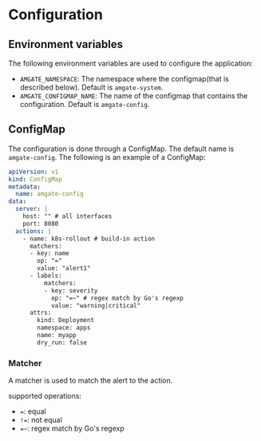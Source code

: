 # Configuration

## Environment variables

The following environment variables are used to configure the application:

- `AMGATE_NAMESPACE`: The namespace where the configmap(that is described below). Default is `amgate-system`.
- `AMGATE_CONFIGMAP_NAME`: The name of the configmap that contains the configuration. Default is `amgate-config`.

## ConfigMap

The configuration is done through a ConfigMap.
The default name is `amgate-config`.
The following is an example of a ConfigMap:

```yaml
apiVersion: v1
kind: ConfigMap
metadata:
  name: amgate-config
data:
  server: |
    host: "" # all interfaces
    port: 8080
  actions: |
    - name: k8s-rollout # build-in action
      matchers:
      - key: name
        op: "="
        value: "alert1"
      - labels:
          matchers:
          - key: severity
            op: "=~" # regex match by Go's regexp 
            value: "warning|critical"
      attrs:
        kind: Deployment
        namespace: apps
        name: myapp
        dry_run: false
```

### Matcher

A matcher is used to match the alert to the action.

supported operations:

- `=`: equal
- `!=`: not equal
- `=~`: regex match by Go's regexp

